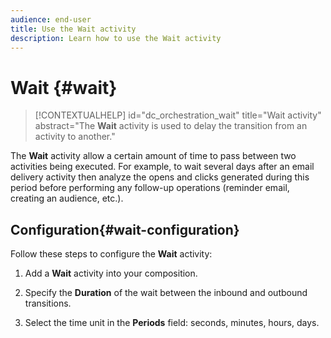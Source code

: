 ```yaml
---
audience: end-user
title: Use the Wait activity
description: Learn how to use the Wait activity
---
```

# Wait {#wait}

>[!CONTEXTUALHELP]
>id="dc_orchestration_wait"
>title="Wait activity"
>abstract="The **Wait** activity is used to delay the transition from an activity to another."

The **Wait** activity allow a certain amount of time to pass between two activities being executed. For example, to wait several days after an email delivery activity then analyze the opens and clicks generated during this period before performing any follow-up operations (reminder email, creating an audience, etc.).

## Configuration{#wait-configuration}

Follow these steps to configure the **Wait** activity:

1. Add a **Wait** activity into your composition.

1. Specify the **Duration** of the wait between the inbound and outbound transitions.

1. Select the time unit in the **Periods** field: seconds, minutes, hours, days.

 